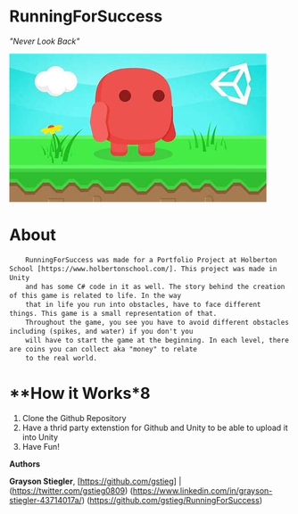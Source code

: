 # **RunningForSuccess**

  *"Never Look Back"*

![Portfolio](unity.png)

# **About**

        RunningForSuccess was made for a Portfolio Project at Holberton School [https://www.holbertonschool.com/]. This project was made in Unity
        and has some C# code in it as well. The story behind the creation of this game is related to life. In the way
        that in life you run into obstacles, have to face different things. This game is a small representation of that.
        Throughout the game, you see you have to avoid different obstacles including (spikes, and water) if you don't you
        will have to start the game at the beginning. In each level, there are coins you can collect aka "money" to relate
        to the real world.

# **How it Works*8

  1. Clone the Github Repository
  2. Have a thrid party extenstion for Github and Unity to be able to upload it into Unity
  3. Have Fun!

**Authors**

**Grayson Stiegler**, [https://github.com/gstieg] | (https://twitter.com/gstieg0809)
		      (https://www.linkedin.com/in/grayson-stiegler-43714017a/)
		      (https://github.com/gstieg/RunningForSuccess)
